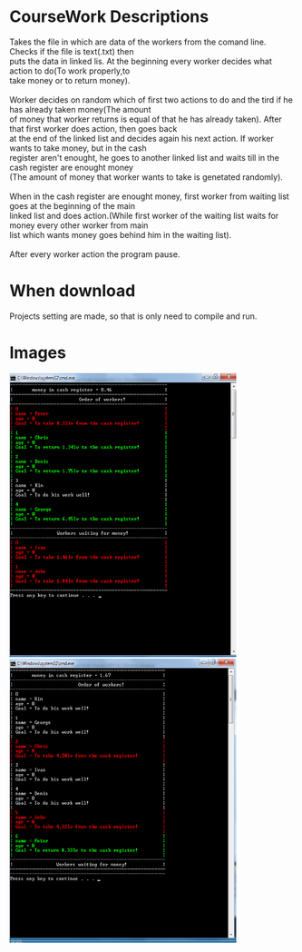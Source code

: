 # CourseWork Descriptions
 Takes the file in which are data of the workers from the comand line. Checks if the file is text(.txt) then\
 puts the data in linked lis. At the beginning every worker decides what action to do(To  work properly,to\
 take money or to return money).\
 \
 Worker decides on random which of first two actions to do and the tird if he has already taken money(The amount\
 of money that worker returns is equal of that he has already taken). After that first worker does action, then goes back\
 at the end of the linked list and decides again his next action. If worker wants to take money, but in the cash\
 register aren't enought, he goes to another linked list and waits till in the cash register are enought money\
 (The amount of money that worker wants to take is genetated randomly).\
 \
 When in the cash register are enought money, first worker from waiting list goes at the beginning of the main\
 linked list and does action.(While first worker of the waiting list waits for money every other worker from main\
 list which wants money goes behind him in the waiting list).\
 \
 After every worker action the program pause.
 
# When download
Projects setting are made, so that is only need to compile and run.
 
# Images
<img src = "ImagesForReadme/Img1.png" width = "400" height = "500"> <img src = "ImagesForReadme/Img2.png" width = "400"  height = "500"> 
